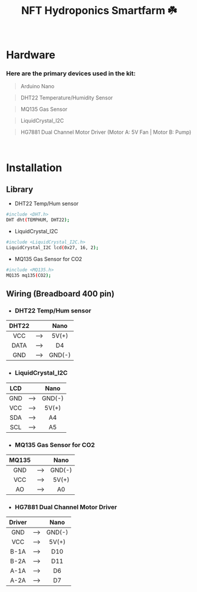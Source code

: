 <!-- PROJECT TITLE -->
<br />
<h1 align="center">NFT Hydroponics Smartfarm ☘️</h1>
<br />

<!-- Hardware -->
# Hardware

### Here are the primary devices used in the kit:

> Arduino Nano

> DHT22 Temperature/Humidity Sensor

> MQ135 Gas Sensor

> LiquidCrystal_I2C

> HG7881 Dual Channel Motor Driver (Motor A: 5V Fan | Motor B: Pump)

<br>

<!-- Installation -->
# Installation

## Library
* DHT22 Temp/Hum sensor
```sh
#include <DHT.h> 
DHT dht(TEMPHUM, DHT22);
```
* LiquidCrystal_I2C
```sh
#include <LiquidCrystal_I2C.h> 
LiquidCrystal_I2C lcd(0x27, 16, 2);
```
* MQ135 Gas Sensor for CO2
```sh
#include <MQ135.h>
MQ135 mq135(CO2);
```

## Wiring (Breadboard 400 pin)

* ### DHT22 Temp/Hum sensor

|DHT22||Nano|
|:--:|:--:|:--:|
|VCC| --> |5V(+)|
|DATA| --> |D4|
|GND| --> |GND(-)|

* ### LiquidCrystal_I2C

|LCD||Nano|
|:--:|:--:|:--:|
|GND| --> |GND(-)|
|VCC| --> |5V(+)|
|SDA| --> |A4|
|SCL| --> |A5|

* ### MQ135 Gas Sensor for CO2

|MQ135||Nano|
|:--:|:--:|:--:|
|GND| --> |GND(-)|
|VCC| --> |5V(+)|
|AO| --> |A0|

* ### HG7881 Dual Channel Motor Driver

|Driver||Nano|
|:--:|:--:|:--:|
|GND| --> |GND(-)|
|VCC| --> |5V(+)|
|B-1A| --> |D10|
|B-2A| --> |D11|
|A-1A| --> |D6|
|A-2A| --> |D7|
